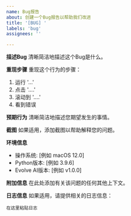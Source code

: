 ```yaml
---
name: Bug报告
about: 创建一个Bug报告以帮助我们改进
title: '[BUG] '
labels: 'bug'
assignees: ''

---
```


**描述Bug**
清晰简洁地描述这个Bug是什么。

**重现步骤**
重现这个行为的步骤：
1. 运行 '...'
2. 点击 '....'
3. 滚动到 '....'
4. 看到错误

**预期行为**
清晰简洁地描述您期望发生的事情。

**截图**
如果适用，添加截图以帮助解释您的问题。

**环境信息**
 - 操作系统: [例如 macOS 12.0]
 - Python版本: [例如 3.9.6]
 - Evolve AI版本: [例如 v1.0.0]

**附加信息**
在此处添加有关该问题的任何其他上下文。

**日志信息**
如果适用，请提供相关的日志信息：
```
在这里粘贴日志
``` 